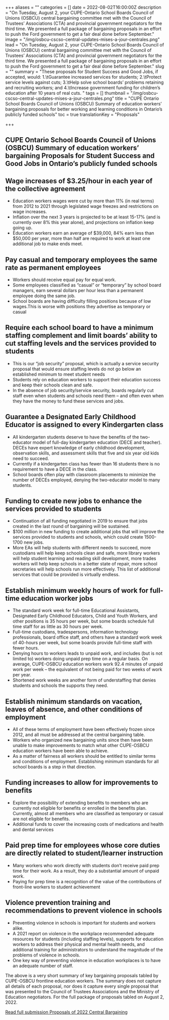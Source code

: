 +++
aliases = ""
categories = []
date = 2022-08-02T16:00:00Z
description = "On Tuesday, August 2, your CUPE-Ontario School Boards Council of Unions (OSBCU) central bargaining committee met with the Council of Trustees’ Associations (CTA) and provincial government negotiators for the third time. We presented a full package of bargaining proposals in an effort to push the Ford government to get a fair deal done before September."
image = "/img/osbcu-cscso-central-updates-mises-a-jour-centrales.png"
lead = "On Tuesday, August 2, your CUPE-Ontario School Boards Council of Unions (OSBCU) central bargaining committee met with the Council of Trustees’ Associations (CTA) and provincial government negotiators for the third time. We presented a full package of bargaining proposals in an effort to push the Ford government to get a fair deal done before September."
slug = ""
summary = "These proposals for Student Success and Good Jobs, if accepted, would: 1.\tGuarantee increased services for students; 2.\tProtect service levels against cuts; 3.\tHelp solve school boards’ problems retaining and recruiting workers; and 4.\tIncrease government funding for children’s education after 10 years of real cuts. "
tags = []
thumbnail = "/img/osbcu-cscso-central-updates-mises-a-jour-centrales.png"
title = "CUPE Ontario School Boards Council of Unions (OSBCU) Summary of education workers’ bargaining proposals for better working and learning conditions in Ontario’s publicly funded schools"
toc = true
translationKey = "Proposals"

+++
## **CUPE Ontario School Boards Council of Unions (OSBCU) Summary of education workers’ bargaining Proposals for Student Success and Good Jobs in Ontario’s publicly funded schools**

## Wage increases of $3.25/hour in each year of the collective agreement

* Education workers wages were cut by more than 11% (in real terms) from 2012 to 2021 through legislated wage freezes and restrictions on wage increases.
* Inflation over the next 3 years is projected to be at least 15-17% (and is currently over 8% this year alone), and projections on inflation keep going up.
* Education workers earn an average of $39,000, 84% earn less than $50,000 per year, more than half are required to work at least one additional job to make ends meet.

## Pay casual and temporary employees the same rate as permanent employees

* Workers should receive equal pay for equal work.
* Some employees classified as “casual” or “temporary” by school board managers, earn several dollars per hour less than a permanent employee doing the same job.
* School boards are having difficulty filling positions because of low wages.This is worse with positions they advertise as temporary or casual

## Require each school board to have a minimum staffing complement and limit boards’ ability to cut staffing levels and the services provided to students

* This is our “job security” proposal, which is actually a service security proposal that would ensure staffing levels do not go below an established minimum to meet student needs
* Students rely on education workers to support their education success and keep their schools clean and safe.
* In the absence of job security/service security, boards regularly cut staff even when students and schools need them – and often even when they have the money to fund these services and jobs.

## Guarantee a Designated Early Childhood Educator is assigned to every Kindergarten class

* All kindergarten students deserve to have the benefits of the two-educator model of full-day kindergarten education (DECE and teacher). DECEs have expert knowledge of early childhood development, observation skills, and assessment skills that five and six year old kids need to succeed.
* Currently if a kindergarten class has fewer than 16 students there is no requirement to have a DECE in the class.
* School boards often play with classroom placements to minimize the number of DECEs employed, denying the two-educator model to many students.

## Funding to create new jobs to enhance the services provided to students

* Continuation of all funding negotiated in 2019 to ensure that jobs created in the last round of bargaining will be sustained.
* $100 million in new funding to create additional jobs that will improve the services provided to students and schools, which could create 1500-1700 new jobs.
* More EAs will help students with different needs to succeed, more custodians will help keep schools clean and safe, more library workers will help student learning and reading skill development, more trades workers will help keep schools in a better state of repair, more school secretaries will help schools run more effectively. This list of additional services that could be provided is virtually endless.

## Establish minimum weekly hours of work for full-time education worker jobs

* The standard work week for full-time Educational Assistants, Designated Early Childhood Educators, Child and Youth Workers, and other positions is 35 hours per week, but some boards schedule full time staff for as little as 30 hours per week.
* Full-time custodians, tradespersons, information technology professionals, board office staff, and others have a standard work week of 40-hours per week, but some boards provide full-time staff with fewer hours.
* Denying hours to workers leads to unpaid work, and includes (but is not limited to) workers doing unpaid prep time on a regular basis. On average, CUPE-OSBCU education workers work 92.4 minutes of unpaid work per week – the equivalent of not being paid for two weeks of work per year.
* Shortened work weeks are another form of understaffing that denies students and schools the supports they need.

## Establish minimum standards on vacation, leaves of absence, and other conditions of employment

* All of these terms of employment have been effectively frozen since 2012, and all must be addressed at the central bargaining table.
* Workers who organized new bargaining units since then have been unable to make improvements to match what other CUPE-OSBCU education workers have been able to achieve.
* As a matter of fairness all workers should be entitled to similar terms and conditions of employment. Establishing minimum standards for all school boards is a step in that direction.

## Funding increases to allow for improvements to benefits

* Explore the possibility of extending benefits to members who are currently not eligible for benefits or enrolled in the benefits plan. Currently, almost all members who are classified as temporary or casual are not eligible for benefits.
* Additional funds to cover the increasing costs of medications and health and dental services

## Paid prep time for employees whose core duties are directly related to student/learner instruction

* Many workers who work directly with students don’t receive paid prep time for their work. As a result, they do a substantial amount of unpaid work.
* Paying for prep time is a recognition of the value of the contributions of front-line workers to student achievement

## Violence prevention training and recommendations to prevent violence in schools

* Preventing violence in schools is important for students and workers alike.
* A 2021 report on violence in the workplace recommended adequate resources for students (including staffing levels), supports for education workers to address their physical and mental health needs, and additional training for administrators to understand the magnitude of the problems of violence in schools.
* One key way of preventing violence in education workplaces is to have an adequate number of staff.

The above is a very short summary of key bargaining proposals tabled by CUPE-OSBCU frontline education workers. The summary does not capture all details of each proposal, nor does it capture every single proposal that was presented to the Council of Trustees Associations and the Ministry of Education negotiators. For the full package of proposals tabled on August 2, 2022.

[Read full submission Proposals of 2022 Central Bargaining](/img/central_bargaining_proposals_presented_to_crown_cta__2022_07_27.pdf)